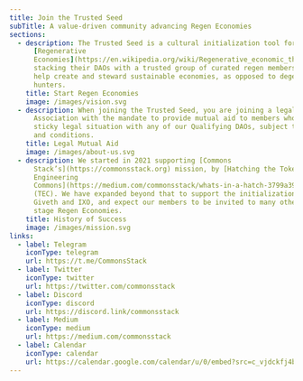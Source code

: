 ```yaml
---
title: Join the Trusted Seed
subTitle: A value-driven community advancing Regen Economies
sections:
  - description: The Trusted Seed is a cultural initialization tool for
      [Regenerative
      Economies](https://en.wikipedia.org/wiki/Regenerative_economic_theory),
      stacking their DAOs with a trusted group of curated regen members who can
      help create and steward sustainable economies, as opposed to degen airdrop
      hunters.
    title: Start Regen Economies
    image: /images/vision.svg
  - description: When joining the Trusted Seed, you are joining a legal Swiss
      Association with the mandate to provide mutual aid to members who are in a
      sticky legal situation with any of our Qualifying DAOs, subject to terms
      and conditions.
    title: Legal Mutual Aid
    image: /images/about-us.svg
  - description: We started in 2021 supporting [Commons
      Stack’s](https://commonsstack.org) mission, by [Hatching the Token
      Engineering
      Commons](https://medium.com/commonsstack/whats-in-a-hatch-3799a398243a)
      (TEC). We have expanded beyond that to support the initialization of
      Giveth and IXO, and expect our members to be invited to many other early
      stage Regen Economies.
    title: History of Success
    image: /images/mission.svg
links:
  - label: Telegram
    iconType: telegram
    url: https://t.me/CommonsStack
  - label: Twitter
    iconType: twitter
    url: https://twitter.com/commonsstack
  - label: Discord
    iconType: discord
    url: https://discord.link/commonsstack
  - label: Medium
    iconType: medium
    url: https://medium.com/commonsstack
  - label: Calendar
    iconType: calendar
    url: https://calendar.google.com/calendar/u/0/embed?src=c_vjdckfj4bharuovhd4rmo3dtv4@group.calendar.google.com&ctz=America/eastern
---
```

